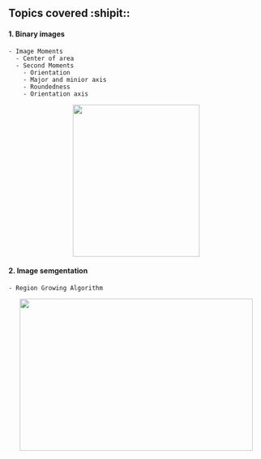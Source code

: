 ## Topics covered :shipit::
#### 1.  Binary images
    - Image Moments
      - Center of area
      - Second Moments
        - Orientation
        - Major and minior axis
        - Roundedness
        - Orientation axis
        
      
<p align="center">
<img width="250" height="300" src="https://user-images.githubusercontent.com/52584370/206862812-28ea6fd2-a655-430b-aaad-f53b3edba5bb.png">
</p>
      
#### 2.  Image semgentation
    - Region Growing Algorithm

<p align="center">
<img width="460" height="300" src="https://user-images.githubusercontent.com/52584370/206862699-dbc90cf9-4922-4390-9658-8187a423f3c8.png">
</p>

